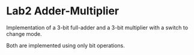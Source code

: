 # Lab2 Adder-Multiplier

Implementation of a 3-bit full-adder and a 3-bit multiplier with a switch to change mode.

Both are implemented using only bit operations.